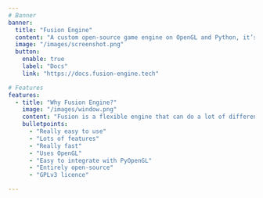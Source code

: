 ```yaml
---
# Banner
banner:
  title: "Fusion Engine"
  content: "A custom open-source game engine on OpenGL and Python, it’s written in pure Python! It’s easy and fast!"
  image: "/images/screenshot.png"
  button:
    enable: true
    label: "Docs"
    link: "https://docs.fusion-engine.tech"

# Features
features:
  - title: "Why Fusion Engine?"
    image: "/images/window.png"
    content: "Fusion is a flexible engine that can do a lot of different things. Here are some reasons why you should use it:"
    bulletpoints:
      - "Really easy to use"
      - "Lots of features"
      - "Really fast"
      - "Uses OpenGL"
      - "Easy to integrate with PyOpenGL"
      - "Entirely open-source"
      - "GPLv3 licence"

---
```

